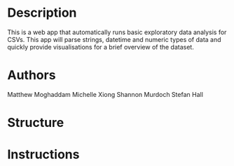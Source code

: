# Description
This is a web app that automatically runs basic exploratory data analysis for CSVs.
This app will parse strings, datetime and numeric types of data and quickly provide visualisations for a brief overview of the dataset.

# Authors
Matthew Moghaddam
Michelle Xiong
Shannon Murdoch
Stefan Hall

# Structure

# Instructions